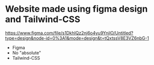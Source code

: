# Website made using figma design and Tailwind-CSS

https://www.figma.com/file/s1DkhIQz2nj6o4yu9YnjlO/Untitled?type=design&node-id=0%3A1&mode=design&t=tQxtssV8E3VZ6nbG-1

* Figma
* No "absolute"
* Tailwind-CSS
